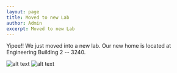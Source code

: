 ```yaml
---
layout: page
title: Moved to new Lab
author: Admin
excerpt: Moved to new Lab
---
```


Yipee!! We just moved into a new lab. Our new home is located at Engineering Building 2 -- 3240. 

![alt text](http://ai-se.github.io/img/new_lab1.jpg)
![alt text](http://ai-se.github.io/img/new_lab2.jpg)
